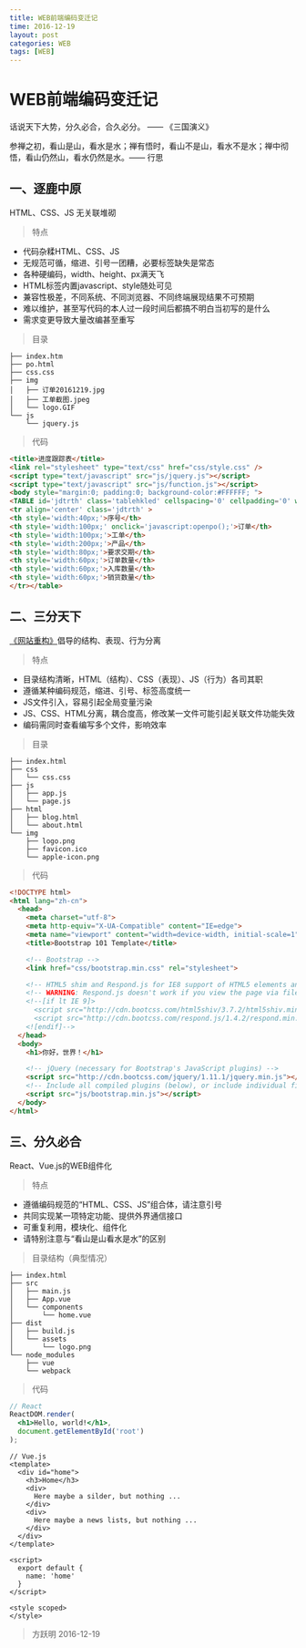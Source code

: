 ```yaml
---
title: WEB前端编码变迁记
time: 2016-12-19
layout: post
categories: WEB
tags: [WEB]
---
```


# WEB前端编码变迁记

话说天下大势，分久必合，合久必分。 —— 《三国演义》

参禅之初，看山是山，看水是水；禅有悟时，看山不是山，看水不是水；禅中彻悟，看山仍然山，看水仍然是水。—— 行思

## 一、逐鹿中原

HTML、CSS、JS 无关联堆砌

> 特点

- 代码杂糅HTML、CSS、JS
- 无规范可循，缩进、引号一团糟，必要标签缺失是常态
- 各种硬编码，width、height、px满天飞
- HTML标签内置javascript、style随处可见
- 兼容性极差，不同系统、不同浏览器、不同终端展现结果不可预期
- 难以维护，甚至写代码的本人过一段时间后都搞不明白当初写的是什么
- 需求变更导致大量改编甚至重写

> 目录

```text
├── index.htm
├── po.html
├── css.css
├── img
│   ├── 订单20161219.jpg
│   ├── 工单截图.jpeg
│   └── logo.GIF
└── js
    └── jquery.js
```

> 代码

```html
<title>进度跟踪表</title>
<link rel="stylesheet" type="text/css" href="css/style.css" />
<script type="text/javascript" src="js/jquery.js"></script>
<script type="text/javascript" src="js/function.js"></script>
<body style="margin:0; padding:0; background-color:#FFFFFF; ">
<TABLE id='jdtrth' class='tablehkled' cellspacing='0' cellpadding='0' width='1094px' >
<tr align='center' class='jdtrth' >
<th style='width:40px;'>序号</th>
<th style='width:100px;' onclick='javascript:openpo();'>订单</th>
<th style='width:100px;'>工单</th>
<th style='width:200px;'>产品</th>
<th style='width:80px;'>要求交期</th>
<th style='width:60px;'>订单数量</th>
<th style='width:60px;'>入库数量</th>
<th style='width:60px;'>销货数量</th>
</tr></table>
```

## 二、三分天下

[《网站重构》](https://book.douban.com/subject/1230451/)倡导的结构、表现、行为分离

> 特点

- 目录结构清晰，HTML（结构）、CSS（表现）、JS（行为）各司其职
- 遵循某种编码规范，缩进、引号、标签高度统一
- JS文件引入，容易引起全局变量污染
- JS、CSS、HTML分离，耦合度高，修改某一文件可能引起关联文件功能失效
- 编码需同时查看编写多个文件，影响效率

> 目录

```text
├── index.html
├── css
│   └── css.css
├── js
│   ├── app.js
│   └── page.js
├── html
│   ├── blog.html
│   └── about.html
└── img
    ├── logo.png
    ├── favicon.ico
    └── apple-icon.png
```

> 代码

```html
<!DOCTYPE html>
<html lang="zh-cn">
  <head>
    <meta charset="utf-8">
    <meta http-equiv="X-UA-Compatible" content="IE=edge">
    <meta name="viewport" content="width=device-width, initial-scale=1">
    <title>Bootstrap 101 Template</title>

    <!-- Bootstrap -->
    <link href="css/bootstrap.min.css" rel="stylesheet">

    <!-- HTML5 shim and Respond.js for IE8 support of HTML5 elements and media queries -->
    <!-- WARNING: Respond.js doesn't work if you view the page via file:// -->
    <!--[if lt IE 9]>
      <script src="http://cdn.bootcss.com/html5shiv/3.7.2/html5shiv.min.js"></script>
      <script src="http://cdn.bootcss.com/respond.js/1.4.2/respond.min.js"></script>
    <![endif]-->
  </head>
  <body>
    <h1>你好，世界！</h1>

    <!-- jQuery (necessary for Bootstrap's JavaScript plugins) -->
    <script src="http://cdn.bootcss.com/jquery/1.11.1/jquery.min.js"></script>
    <!-- Include all compiled plugins (below), or include individual files as needed -->
    <script src="js/bootstrap.min.js"></script>
  </body>
</html>
```

## 三、分久必合

React、Vue.js的WEB组件化

> 特点

- 遵循编码规范的“HTML、CSS、JS”组合体，请注意引号
- 共同实现某一项特定功能、提供外界通信接口
- 可重复利用，模块化、组件化
- 请特别注意与“看山是山看水是水”的区别

> 目录结构（典型情况）

```text
├── index.html
├── src
│   ├── main.js
│   ├── App.vue
│   └── components
│       └── home.vue
├── dist
│   ├── build.js
│   └── assets
│       └── logo.png
└── node_modules
    ├── vue
    └── webpack
```

> 代码

```jsx
// React
ReactDOM.render(
  <h1>Hello, world!</h1>,
  document.getElementById('root')
);
```

```vue
// Vue.js
<template>
  <div id="home">
    <h3>Home</h3>
    <div>
      Here maybe a silder, but nothing ...
    </div>
    <div>
      Here maybe a news lists, but nothing ...
    </div>
  </div>
</template>

<script>
  export default {
    name: 'home'
  }
</script>

<style scoped>
</style>
```

> 方跃明
> 2016-12-19
